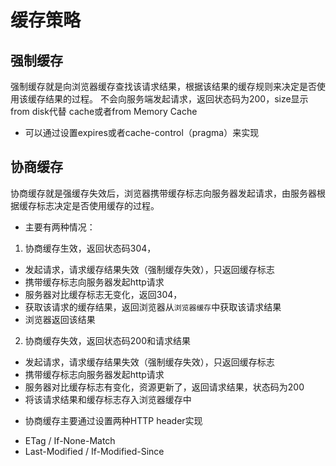 # 缓存策略

## 强制缓存

强制缓存就是向浏览器缓存查找该请求结果，根据该结果的缓存规则来决定是否使用该缓存结果的过程。
不会向服务端发起请求，返回状态码为200，size显示from disk代替 cache或者from Memory Cache
- 可以通过设置expires或者cache-control（pragma）来实现

## 协商缓存

协商缓存就是强缓存失效后，浏览器携带缓存标志向服务器发起请求，由服务器根据缓存标志决定是否使用缓存的过程。

+ 主要有两种情况：
1. 协商缓存生效，返回状态码304，
 - 发起请求，请求缓存结果失效（强制缓存失效），只返回缓存标志
 - 携带缓存标志向服务器发起http请求
 - 服务器对比缓存标志无变化，返回304，
 - 获取该请求的缓存结果，返回浏览器从`浏览器缓存`中获取该请求结果
 - 浏览器返回该结果

 2. 协商缓存失效，返回状态码200和请求结果
  - 发起请求，请求缓存结果失效（强制缓存失效），只返回缓存标志
  - 携带缓存标志向服务器发起http请求
  - 服务器对比缓存标志有变化，资源更新了，返回请求结果，状态码为200
  - 将该请求结果和缓存标志存入浏览器缓存中

+ 协商缓存主要通过设置两种HTTP header实现
 - ETag / If-None-Match
 - Last-Modified / If-Modified-Since